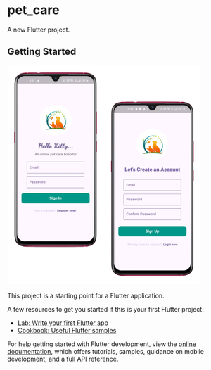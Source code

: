 # pet_care

A new Flutter project.

## Getting Started
![image_alt](https://github.com/ishrajarin/online_pet_care_hospital/blob/6621ff939cc6c68614a1659a4f2c513df3f01d29/Screenshot%202024-12-24%20213051.png)

This project is a starting point for a Flutter application.

A few resources to get you started if this is your first Flutter project:

- [Lab: Write your first Flutter app](https://docs.flutter.dev/get-started/codelab)
- [Cookbook: Useful Flutter samples](https://docs.flutter.dev/cookbook)

For help getting started with Flutter development, view the
[online documentation](https://docs.flutter.dev/), which offers tutorials,
samples, guidance on mobile development, and a full API reference.
